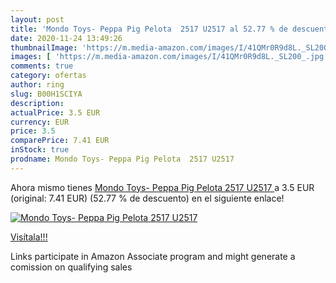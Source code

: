 ```yaml
---
layout: post
title: 'Mondo Toys- Peppa Pig Pelota  2517 U2517 al 52.77 % de descuento'
date: 2020-11-24 13:49:26
thumbnailImage: 'https://m.media-amazon.com/images/I/41QMr0R9d8L._SL200_.jpg'
images: [ 'https://m.media-amazon.com/images/I/41QMr0R9d8L._SL200_.jpg' ]
comments: true
category: ofertas
author: ring
slug: B00H1SCIYA
description:
actualPrice: 3.5 EUR
currency: EUR
price: 3.5
comparePrice: 7.41 EUR
inStock: true
prodname: Mondo Toys- Peppa Pig Pelota  2517 U2517 
---
```


Ahora mismo tienes [Mondo Toys- Peppa Pig Pelota  2517 U2517 ](https://www.amazon.es/dp/B00H1SCIYA/?tag=tolees-21) a 3.5 EUR (original: 7.41 EUR) (52.77 %  de descuento) en el siguiente enlace!

[![Mondo Toys- Peppa Pig Pelota  2517 U2517](https://m.media-amazon.com/images/I/41QMr0R9d8L._SL200_.jpg)](https://www.amazon.es/dp/B00H1SCIYA/?tag=tolees-21)

[Visítala!!!](https://www.amazon.es/dp/B00H1SCIYA/?tag=tolees-21)

Links participate in Amazon Associate program and might generate a comission on qualifying sales
